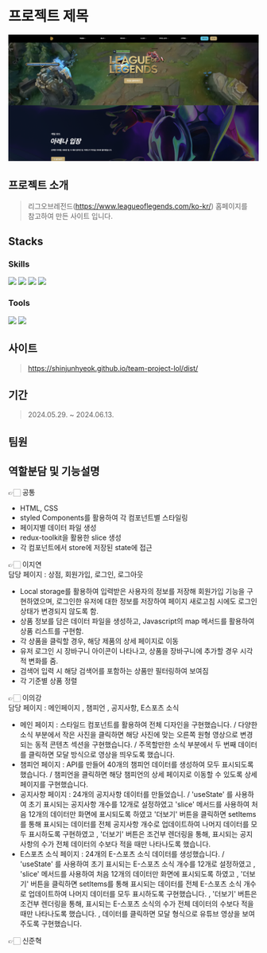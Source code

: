 # 프로젝트 제목

![이미지](./public/images/image.png)

## 프로젝트 소개

> 리그오브레전드(https://www.leagueoflegends.com/ko-kr/) 홈페이지를 <br>
> 참고하여 만든 사이트 입니다.

## Stacks

### Skills

<img src="https://img.shields.io/badge/html5-E34F26?style=for-the-badge&logo=html5&logoColor=white">
<img src="https://img.shields.io/badge/css-1572B6?style=for-the-badge&logo=css3&logoColor=white">
<img src="https://img.shields.io/badge/javascript-F7DF1E?style=for-the-badge&logo=javascript&logoColor=black">
<img src="https://img.shields.io/badge/react-61DAFB?style=for-the-badge&logo=react&logoColor=black">

### Tools

<img src="https://img.shields.io/badge/Slack-4A154B?style=for-the-badge&logo=Slack&logoColor=white"> <img src="https://img.shields.io/badge/github-181717?style=for-the-badge&logo=github&logoColor=white">

## 사이트

> https://shinjunhyeok.github.io/team-project-lol/dist/

## 기간

> 2024.05.29. ~ 2024.06.13.

## 팀원

## 역할분담 및 기능설명
👉🏻 공통 
- HTML, CSS
- styled Components를 활용하여 각 컴포넌트별 스타일링
- 페이지별 데이터 파일 생성
- redux-toolkit을 활용한 slice 생성
- 각 컴포넌트에서 store에 저장된 state에 접근

👉🏻 이지연<br/>
담당 페이지 : 상점, 회원가입, 로그인, 로그아웃
- Local storage를 활용하여 입력받은 사용자의 정보를 저장해 회원가입 기능을 구현하였으며, 로그인한 유저에 대한 정보를 저장하여 페이지 새로고침 시에도 로그인 상태가 변경되지 않도록 함.
- 상품 정보를 담은 데이터 파일을 생성하고, Javascript의 map 메서드를 활용하여 상품 리스트를 구현함.
- 각 상품을 클릭할 경우, 해당 제품의 상세 페이지로 이동
- 유저 로그인 시 장바구니 아이콘이 나타나고, 상품을 장바구니에 추가할 경우 시각적 변화를 줌.
- 검색어 입력 시 해당 검색어를 포함하는 상품만 필터링하여 보여짐
- 각 기준별 상품 정렬
  
👉🏻 이의강<br/>
담당 페이지 : 메인페이지 , 챔피언 , 공지사항,  E스포츠 소식
- 메인 페이지 : 스타일드 컴포넌트를 활용하여 전체 디자인을 구현했습니다. / 다양한 소식 부분에서 작은 사진을 클릭하면 해당 사진에 맞는 오른쪽 원형 영상으로 변경되는 동적 콘텐츠 섹션을 구현했습니다. / 주목할만한 소식 부분에서 두 번째 데이터를 클릭하면 모달 방식으로 영상을 띄우도록 했습니다.
- 챔피언 페이지 : API를 만들어 40개의 챔피언 데이터를 생성하여 모두 표시되도록 했습니다. / 챔피언을 클릭하면 해당 챔피언의 상세 페이지로 이동할 수 있도록 상세 페이지를 구현했습니다.
- 공지사항 페이지 : 24개의 공지사항 데이터를 만들었습니. / 'useState' 를 사용하여 초기 표시되는 공지사항 개수를 12개로 설정하였고 'slice' 메서드를 사용하여 처음 12개의 데이터만 화면에 표시되도록 하였고 '더보기' 버튼을 클릭하면 setItems를 통해 표시되는 데이터를 전체 공지사항 개수로 업데이트하여 나머지 데이터를 모두 표시하도록 구현하였고 , '더보기' 버튼은 조건부 렌더링을 통해, 표시되는 공지사항의 수가 전체 데이터의 수보다 적을 때만 나타나도록 했습니다.
- E스포츠 소식 페이지 :  24개의 E-스포츠 소식 데이터를 생성했습니다. / 'useState' 를 사용하여 초기 표시되는 E-스포츠 소식 개수를 12개로 설정하였고 , 'slice' 메서드를 사용하여 처음 12개의 데이터만 화면에 표시되도록 하였고 , '더보기' 버튼을 클릭하면 setItems를 통해 표시되는 데이터를 전체 E-스포츠 소식 개수로 업데이트하여 나머지 데이터를 모두 표시하도록 구현했습니다. , '더보기' 버튼은 조건부 렌더링을 통해, 표시되는 E-스포츠 소식의 수가 전체 데이터의 수보다 적을 때만 나타나도록 했습니다. , 데이터를 클릭하면 모달 형식으로 유튜브 영상을 보여주도록 구현했습니다.

👉🏻 신준혁
